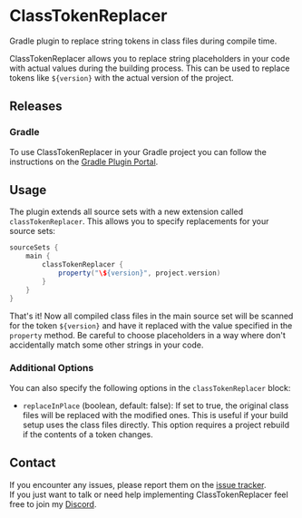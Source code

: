 # ClassTokenReplacer
Gradle plugin to replace string tokens in class files during compile time.

ClassTokenReplacer allows you to replace string placeholders in your code with actual values during the building process.
This can be used to replace tokens like ``${version}`` with the actual version of the project.

## Releases
### Gradle
To use ClassTokenReplacer in your Gradle project you can follow the instructions on the [Gradle Plugin Portal](https://plugins.gradle.org/plugin/net.raphimc.class-token-replacer).

## Usage
The plugin extends all source sets with a new extension called ``classTokenReplacer``. This allows you to specify replacements for your source sets:
```groovy
sourceSets {
    main {
        classTokenReplacer {
            property("\${version}", project.version)
        }
    }
}
```

That's it! Now all compiled class files in the main source set will be scanned for the token ``${version}`` and have it replaced with the value specified in the ``property`` method.
Be careful to choose placeholders in a way where don't accidentally match some other strings in your code.

### Additional Options
You can also specify the following options in the ``classTokenReplacer`` block:
- ``replaceInPlace`` (boolean, default: false): If set to true, the original class files will be replaced with the modified ones. This is useful if your build setup uses the class files directly. This option requires a project rebuild if the contents of a token changes.

## Contact
If you encounter any issues, please report them on the
[issue tracker](https://github.com/RaphiMC/ClassTokenReplacer/issues).  
If you just want to talk or need help implementing ClassTokenReplacer feel free to join my
[Discord](https://discord.gg/dCzT9XHEWu).
